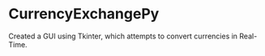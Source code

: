 # CurrencyExchangePy
Created a GUI using Tkinter, which attempts to convert currencies in Real-Time.
